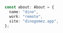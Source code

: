 ```typescript
const about: About = {
  name: "dino",
  work: "remote",
  site: "dinogomez.app",
};
```
